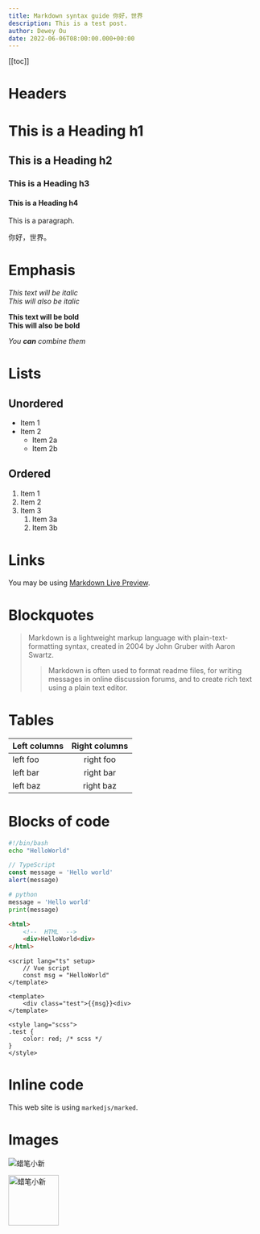 ```yaml
---
title: Markdown syntax guide 你好，世界
description: This is a test post.
author: Dewey Ou
date: 2022-06-06T08:00:00.000+00:00
---
```


[[toc]]

# Headers

# This is a Heading h1
## This is a Heading h2 
### This is a Heading h3
#### This is a Heading h4

This is a paragraph.

你好，世界。

# Emphasis

*This text will be italic*  
_This will also be italic_

**This text will be bold**  
__This will also be bold__

_You **can** combine them_

# Lists

## Unordered

* Item 1
* Item 2
  * Item 2a
  * Item 2b

## Ordered

1. Item 1
2. Item 2
3. Item 3
   1. Item 3a
   2. Item 3b

# Links

You may be using [Markdown Live Preview](https://markdownlivepreview.com/).

# Blockquotes

> Markdown is a lightweight markup language with plain-text-formatting syntax, created in 2004 by John Gruber with Aaron Swartz.
>
>> Markdown is often used to format readme files, for writing messages in online discussion forums, and to create rich text using a plain text editor.

# Tables

| Left columns  | Right columns |
| ------------- |:-------------:|
| left foo      | right foo     |
| left bar      | right bar     |
| left baz      | right baz     |

# Blocks of code

```bash
#!/bin/bash
echo "HelloWorld"
```

```ts
// TypeScript
const message = 'Hello world'
alert(message)
```

```python
# python
message = 'Hello world'
print(message)
```

```html
<html>
	<!--  HTML  -->
	<div>HelloWorld<div>
</html>
```

```vue
<script lang="ts" setup>
	// Vue script
	const msg = "HelloWorld"
</template>

<template>
	<div class="test">{{msg}}<div>
</template>

<style lang="scss">
.test {
	color: red; /* scss */
}
</style>
```

# Inline code

This web site is using `markedjs/marked`.


# Images

![蜡笔小新](https://p1.itc.cn/images01/20200611/b355f238a324427d956161b3a0d02d44.jpeg)

<img width="100px" src="https://p1.itc.cn/images01/20200611/b355f238a324427d956161b3a0d02d44.jpeg" alt="蜡笔小新">